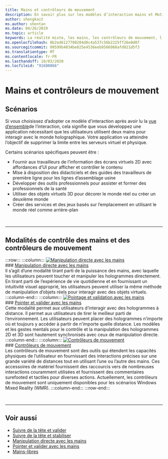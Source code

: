 ```yaml
---
title: Mains et contrôleurs de mouvement
description: En savoir plus sur les modèles d’interaction mains et Motion contrôleurs, qui peuvent supprimer la limite entre le virtuel et le physique.
author: shengkait
ms.author: shentan
ms.date: 04/26/2019
ms.topic: article
keywords: La réalité mixte, les mains, les contrôleurs de mouvement, l’interaction et la conception
ms.openlocfilehash: 8b2ed6127708204d0c4a537c56b2225ff26e0d0f
ms.sourcegitcommit: 09599b4034be825e4536eeb9566968afd021d5f3
ms.translationtype: MT
ms.contentlocale: fr-FR
ms.lasthandoff: 10/03/2020
ms.locfileid: "91680866"
---
```

# <a name="hands-and-motion-controllers"></a>Mains et contrôleurs de mouvement
## <a name="scenarios"></a>Scénarios
Si vous choisissez d’adopter ce modèle d’interaction après avoir lu la [vue d’ensemble](interaction-fundamentals.md)de l’interaction, cela signifie que vous développez une application nécessitant que les utilisateurs utilisent deux mains pour interagir avec le monde holographique. Votre application va atteindre l’objectif de supprimer la limite entre les serveurs virtuel et physique.

Certains scénarios spécifiques peuvent être :
* Fournir aux travailleurs de l’information des écrans virtuels 2D avec affordances d’UI pour afficher et contrôler le contenu
* Mise à disposition des didacticiels et des guides des travailleurs de première ligne pour les lignes d’assemblage usine
* Développer des outils professionnels pour assister et former des professionnels de la santé  
* Utiliser des objets virtuels 3D pour décorer le monde réel ou créer un deuxième monde 
* Créer des services et des jeux basés sur l’emplacement en utilisant le monde réel comme arrière-plan

<br>

---

## <a name="hands-and-motion-controllers-modalities"></a>Modalités de contrôle des mains et des contrôleurs de mouvement

:::row:::
    :::column:::
       [![Manipulation directe avec les mains](images/hands-and-controllers-direct-manipulation.jpg)](direct-manipulation.md)<br>
       ### <a name="direct-manipulation-with-handsbr"></a>[Manipulation directe avec les mains](direct-manipulation.md)<br>
       Il s’agit d’une modalité tirant parti de la puissance des mains, avec laquelle les utilisateurs peuvent toucher et manipuler les hologrammes directement. En tirant parti de l’expérience de vie quotidienne et en fournissant un intuitivité visuel approprié, les utilisateurs peuvent utiliser la même méthode de manipulation d’objets réels pour interagir avec des objets virtuels.
    :::column-end:::
    :::column:::
       [![Pointage et validation avec les mains](images/hands-and-controllers-point-and-commit.jpg)](point-and-commit.md)<br>
        ### <a name="point-and-commit-with-handsbr"></a>[Pointer et valider avec les mains](point-and-commit.md)<br>
        Cette modalité permet aux utilisateurs d’interagir avec des hologrammes à distance. Il permet aux utilisateurs de tirer le meilleur parti de l’environnement. Les utilisateurs peuvent placer des hologrammes n’importe où et toujours y accéder à partir de n’importe quelle distance. Les modèles et les gestes mentals pour le contrôle et la manipulation des hologrammes 2D et 3D sont hautement synchronisés avec ceux de manipulation directe.
    :::column-end:::
    :::column:::
       [![Contrôleurs de mouvement](images/hands-and-controllers-motion-controllers.jpg)](motion-controllers.md)<br>
       ### <a name="motion-controllersbr"></a>[Contrôleurs de mouvement](motion-controllers.md)<br>
       Les contrôleurs de mouvement sont des outils qui étendent les capacités physiques de l’utilisateur en fournissant des interactions précises sur une grande variété de distances tout en utilisant l’une ou l’autre des mains. Ces accessoires de matériel fournissent des raccourcis vers de nombreuses interactions couramment utilisées et fournissent des commentaires surefooted et tactiles pour diverses actions. Actuellement, les contrôleurs de mouvement sont uniquement disponibles pour les scénarios Windows Mixed Reality (WMR). 
    :::column-end:::
:::row-end:::

<br>

---

## <a name="see-also"></a>Voir aussi
* [Suivre de la tête et valider](gaze-and-commit.md)
* [Suivre de la tête et stabiliser](gaze-and-dwell.md)
* [Manipulation directe avec les mains](direct-manipulation.md)
* [Pointer et valider avec les mains](point-and-commit.md)
* [Mains-libres](hands-free.md)
